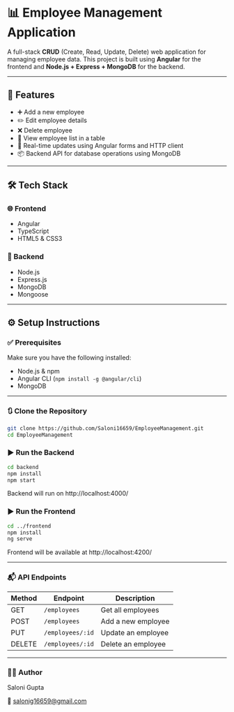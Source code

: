 # 📊 Employee Management Application

A full-stack **CRUD** (Create, Read, Update, Delete) web application for managing employee data. This project is built using **Angular** for the frontend and **Node.js + Express + MongoDB** for the backend.

---

## 🚀 Features

- ➕ Add a new employee
- ✏️ Edit employee details
- ❌ Delete employee
- 📃 View employee list in a table
- 🔄 Real-time updates using Angular forms and HTTP client
- 📦 Backend API for database operations using MongoDB

---

## 🛠️ Tech Stack

### 🌐 Frontend
- Angular
- TypeScript
- HTML5 & CSS3

### 🔧 Backend
- Node.js
- Express.js
- MongoDB
- Mongoose

---

## ⚙️ Setup Instructions

### ✅ Prerequisites
Make sure you have the following installed:

- Node.js & npm
- Angular CLI (`npm install -g @angular/cli`)
- MongoDB

---

### 🔃 Clone the Repository

```bash
git clone https://github.com/Saloni16659/EmployeeManagement.git
cd EmployeeManagement
```

### ▶️ Run the Backend
```bash
cd backend
npm install
npm start
```
Backend will run on http://localhost:4000/

### ▶️ Run the Frontend
```bash
cd ../frontend
npm install
ng serve
```
Frontend will be available at http://localhost:4200/

---

### 📬 API Endpoints

| Method | Endpoint          | Description         |
|--------|-------------------|---------------------|
| GET    | `/employees`      | Get all employees   |
| POST   | `/employees`      | Add a new employee  |
| PUT    | `/employees/:id`  | Update an employee  |
| DELETE | `/employees/:id`  | Delete an employee  |


---

### 👩‍💻 Author
Saloni Gupta 

📧 salonig16659@gmail.com

